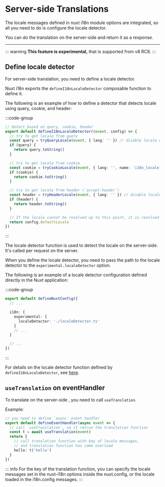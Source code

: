 # Server-side Translations

The locale messages defined in nuxt i18n module options are integrated, so all you need to do is configure the locale detector.

You can do the translation on the server-side and return it as a response.

---

::: warning
**This feature is experimental,** that is supported from v8 RC8.
:::

## Define locale detector

For server-side translation, you need to define a locale detector.

Nuxt i18n exports the `defineI18nLocaleDetector` composable function to define it.

The following is an example of how to define a detector that detects locale using query, cookie, and header:

:::code-group
```ts {}[localeDetector.ts]
// Detect based on query, cookie, header
export default defineI18nLocaleDetector((event, config) => {
  // try to get locale from query
  const query = tryQueryLocale(event, { lang: '' }) // disable locale default value with `lang` option
  if (query) {
    return query.toString()
  }

  // try to get locale from cookie
  const cookie = tryCookieLocale(event, { lang: '', name: 'i18n_locale' }) // disable locale default value with `lang` option
  if (cookie) {
    return cookie.toString()
  }

  // try to get locale from header (`accept-header`)
  const header = tryHeaderLocale(event, { lang: '' }) // disable locale default value with `lang` option
  if (header) {
    return header.toString()
  }

  // If the locale cannot be resolved up to this point, it is resolved with the value `defaultLocale` of the locale config passed to the function
  return config.defaultLocale
})
```
:::

The locale detector function is used to detect the locale on the server-side. It's called per request on the server.

When you define the locale detector, you need to pass the path to the locale detector to the `experimental.localeDetector` option.

The following is an example of a locale detector configuration defined directly in the Nuxt application:

:::code-group
```ts {}[nuxt.config.ts]
export default defineNuxtConfig({
  // ...

  i18n: {
    experimental: {
      localeDetector: './localeDetector.ts'
    }
    // ...
  }

  // ...
})
```
:::

For details on the locale detector function defined by `defineI18nLocaleDetector`, see [here](../api/composables#definei18nlocaledetector).

## `useTranslation` on eventHandler

To translate on the server-side , you need to call `useTranslation`.

Example:

```ts
// you need to define `async` event handler
export default defineEventHandler(async event => {
  // call `useTranslation`, so it retrun the translation function
  const t = await useTranslation(event)
  return {
    // call translation function with key of locale messages,
    // and translation function has some overload
    hello: t('hello')
  }
})
```

::: info
For the key of the translation function, you can specify the locale messages set in the nuxt-i18n options inside the nuxt.config, or the locale loaded in the i18n.config messages.
:::
